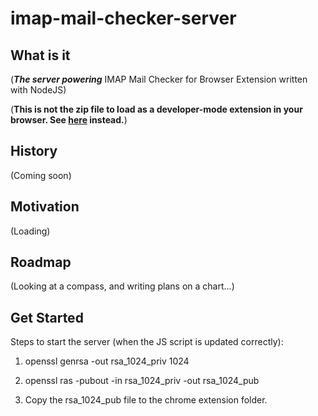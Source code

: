 # imap-mail-checker-server

## What is it
(***The server powering*** IMAP Mail Checker for Browser Extension written with NodeJS)

(**This is not the zip file to load as a developer-mode extension in your browser. See [here](https://github.com/MadIceTea/imap-mail-checker-cx) instead.**)

## History

(Coming soon)

## Motivation

(Loading)

## Roadmap

(Looking at a compass, and writing plans on a chart...)

## Get Started
Steps to start the server (when the JS script is updated correctly):

1) openssl genrsa -out rsa_1024_priv 1024

2) openssl ras -pubout -in rsa_1024_priv -out rsa_1024_pub

3) Copy the rsa_1024_pub file to the chrome extension folder.
